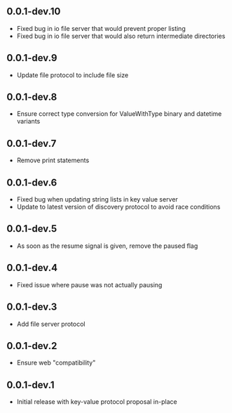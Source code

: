## 0.0.1-dev.10

* Fixed bug in io file server that would prevent proper listing
* Fixed bug in io file server that would also return intermediate directories

## 0.0.1-dev.9

* Update file protocol to include file size

## 0.0.1-dev.8

* Ensure correct type conversion for ValueWithType binary and datetime variants

## 0.0.1-dev.7

* Remove print statements

## 0.0.1-dev.6

* Fixed bug when updating string lists in key value server
* Update to latest version of discovery protocol to avoid race conditions

## 0.0.1-dev.5

* As soon as the resume signal is given, remove the paused flag

## 0.0.1-dev.4

* Fixed issue where pause was not actually pausing

## 0.0.1-dev.3

* Add file server protocol

## 0.0.1-dev.2

* Ensure web "compatibility"

## 0.0.1-dev.1

* Initial release with key-value protocol proposal in-place